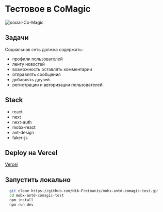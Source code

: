 # Тестовое в CoMagic

![social-Co-Magic](https://i.ibb.co/FXn116n/social-Co-Magic.png)

## Задачи

Социальная сеть должна содержать: 
- профили пользователей
- ленту новостей
- возможность оставлять комментарии
- отправлять сообщения
- добавлять друзей.
- регистрации и авторизации пользователей.

## Stack

- react
- next
- next-auth
- mobx-react
- ant-design
- faker-js


## Deploy на Vercel 

[Vercel](https://mobx-antd-comagic-test.vercel.app/)

## Запустить локально

```sh
  git clone https://github.com/Nik-Freimanis/mobx-antd-comagic-test.git
  cd mobx-antd-comagic-test
  npm install
  npm run dev
```
